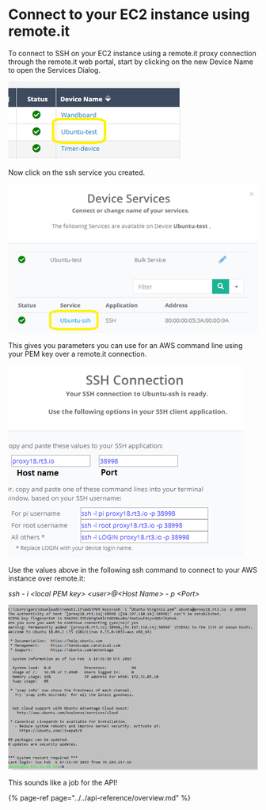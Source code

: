 # Connect to your EC2 instance using remote.it

To connect to SSH on your EC2 instance using a remote.it proxy connection through the remote.it web portal, start by clicking on the new Device Name to open the Services Dialog.

![](../../.gitbook/assets/image%20%286%29.png)

Now click on the ssh service you created.

![](../../.gitbook/assets/image%20%2894%29.png)

This gives you parameters you can use for an AWS command line using your PEM key over a remote.it connection.

![](../../.gitbook/assets/image%20%2866%29.png)

Use the values above in the following ssh command to connect to your AWS instance over remote.it:

_ssh - i &lt;local PEM key&gt; &lt;user&gt;@&lt;Host Name&gt; - p &lt;Port&gt;_

![](../../.gitbook/assets/image%20%28137%29.png)

This sounds like a job for the API!

{% page-ref page="../../api-reference/overview.md" %}


